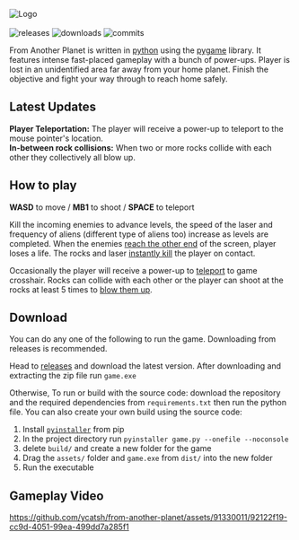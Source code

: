 ![Logo](https://github.com/ycatsh/from-another-planet/assets/91330011/0fcb91c0-8da0-461f-bd50-641e76b9211c)   
<br>
![releases](https://img.shields.io/github/v/release/ycatsh/from-another-planet?logo=Github)
![downloads](https://img.shields.io/github/downloads/ycatsh/from-another-planet/total?logo=Github)
![commits](https://img.shields.io/github/commits-since/ycatsh/from-another-planet/latest?logo=Github)

From Another Planet is written in [python](https://www.python.org/) using the [pygame](https://www.pygame.org/news) library. It features intense fast-placed gameplay with a bunch of power-ups. Player is lost in an unidentified area far away from your home planet. Finish the objective and fight your way through to reach home safely.

## Latest Updates
**Player Teleportation:** The player will receive a power-up to teleport to the mouse pointer's location.  
**In-between rock collisions:** When two or more rocks collide with each other they collectively all blow up.

## How to play 
**WASD** to move / **MB1** to shoot / **SPACE** to teleport 

Kill the incoming enemies to advance levels, the speed of the laser and frequency of aliens (different type of aliens too) increase as levels are completed. When the enemies [reach the other end](https://www.youtube.com/watch?v=n_L3mn7uweg) of the screen, player loses a life. The rocks and laser [instantly kill](https://www.youtube.com/watch?v=n_L3mn7uweg&t=1m17s) the player on contact.    

Occasionally the player will receive a power-up to [teleport](https://www.youtube.com/watch?v=n_L3mn7uweg&t=18) to game crosshair. Rocks can collide with each other or the player can shoot at the rocks at least 5 times to [blow them up](https://www.youtube.com/watch?v=n_L3mn7uweg&t=54).


## Download
You can do any one of the following to run the game. Downloading from releases is recommended.  

Head to [releases](https://github.com/ycatsh/from-another-planet/releases) and download the latest version. After downloading and extracting the zip file run `game.exe`   

Otherwise, To run or build with the source code: download the repository and the required dependencies from `requirements.txt` then run the python file. You can also create your own build using the source code:
1. Install [`pyinstaller`](https://pypi.org/project/pyinstaller/) from pip 
2. In the project directory run `pyinstaller game.py --onefile --noconsole`
3. delete `build/` and create a new folder for the game
4. Drag the `assets/` folder and `game.exe` from `dist/` into the new folder 
5. Run the executable  
  
  
## Gameplay Video
https://github.com/ycatsh/from-another-planet/assets/91330011/92122f19-cc9d-4051-99ea-499dd7a285f1
